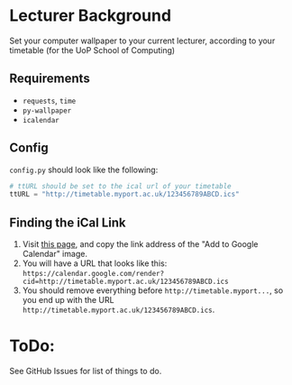 # Lecturer Background
Set your computer wallpaper to your current lecturer, according to your timetable (for the UoP School of Computing) 

## Requirements
- `requests`, `time`
- `py-wallpaper`
- `icalendar`

## Config
`config.py` should look like the following:
```python
# ttURL should be set to the ical url of your timetable
ttURL = "http://timetable.myport.ac.uk/123456789ABCD.ics"
```

## Finding the iCal Link
1. Visit [this page](https://portal.myport.ac.uk/student/google-calendar/), and copy the link address of the "Add to Google Calendar" image. 
2. You will have a URL that looks like this: `https://calendar.google.com/render?cid=http://timetable.myport.ac.uk/123456789ABCD.ics`
3. You should remove everything before `http://timetable.myport...`, so you end up with the URL `http://timetable.myport.ac.uk/123456789ABCD.ics`.

# ToDo:
See GitHub Issues for list of things to do.
